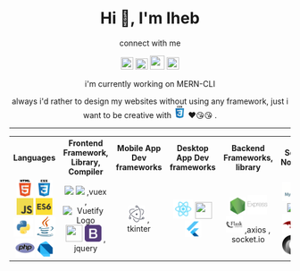 <h1 align='center' >Hi 👋, I'm Iheb</h1>

<div align='center' >
  <p>connect with me</p>
  <a href='https://codepen.io/ihebxxxjaouadi/'><img height="22" width="22" src="https://cdn.jsdelivr.net/npm/simple-icons@v3/icons/codepen.svg" /></a>
  <a href='https://simpleicons.org/?q=linked'><img height="20" width="22" src="https://cdn.jsdelivr.net/npm/simple-icons@v3/icons/linkedin.svg" /></a>
  <a href='https://dev.to/ihebxxxjaouadi'><img height="25" width="26" src="https://cdn.jsdelivr.net/npm/simple-icons@v3/icons/dev-dot-to.svg" /></a>
  <a href='https://discord.com/channels/Ih%C2%B0_-%C3%A9b#2325'><img height="22" width="22" src="https://cdn.jsdelivr.net/npm/simple-icons@v3/icons/discord.svg" /></a>
  <p>i'm currently working on MERN-CLI</p>
  <p>
    always i'd rather to design my websites without using any framework, just i want to be creative with 
    <img src='https://raw.githubusercontent.com/github/explore/80688e429a7d4ef2fca1e82350fe8e3517d3494d/topics/css/css.png' width='22' /> ❤️️😘😘 .
  </p2>
</div>

<hr>

<table>
  <tr>
  <th>Languages</th>
  <th>Frontend Framework, Library, Compiler</th> 
  <th>Mobile App Dev frameworks</th>
  <th>Desktop App Dev frameworks</th>
  <th>Backend Frameworks, library</th>
  <th>Sql, Nosql</th>
  <th>pre-peocessor, template-engine</th>
  <th>Web Design</th>
  <th>Tools</th>
  <th>Editors</th>
  </tr>
  <td align='center'>
  <img src='https://raw.githubusercontent.com/github/explore/80688e429a7d4ef2fca1e82350fe8e3517d3494d/topics/html/html.png' width='30' />
  <img src='https://raw.githubusercontent.com/github/explore/80688e429a7d4ef2fca1e82350fe8e3517d3494d/topics/css/css.png' width='30' />
  <img src='https://raw.githubusercontent.com/github/explore/80688e429a7d4ef2fca1e82350fe8e3517d3494d/topics/javascript/javascript.png' width='30' />
  <img src='https://raw.githubusercontent.com/github/explore/80688e429a7d4ef2fca1e82350fe8e3517d3494d/topics/es6/es6.png' width='30' />
  <img src='https://raw.githubusercontent.com/github/explore/80688e429a7d4ef2fca1e82350fe8e3517d3494d/topics/python/python.png' width='34' />
  <img src='https://raw.githubusercontent.com/github/explore/80688e429a7d4ef2fca1e82350fe8e3517d3494d/topics/java/java.png' width='36' />
  <img src='https://raw.githubusercontent.com/github/explore/80688e429a7d4ef2fca1e82350fe8e3517d3494d/topics/php/php.png' width='34' />
  <img src='https://raw.githubusercontent.com/github/explore/80688e429a7d4ef2fca1e82350fe8e3517d3494d/topics/dart/dart.png' width='30' />
  </td>
  <td align='center'>
  <img src='https://camo.githubusercontent.com/4683d18a4a9f845dd7de377a6915dcfc9739a661/68747470733a2f2f64657669636f6e732e6769746875622e696f2f64657669636f6e2f64657669636f6e2e6769742f69636f6e732f72656163742f72656163742d6f726967696e616c2d776f72646d61726b2e737667' width='35' />
  <img src='https://camo.githubusercontent.com/20737d912fcf58649abab361a8ac2f2bb488cd77/68747470733a2f2f64657669636f6e732e6769746875622e696f2f64657669636f6e2f64657669636f6e2e6769742f69636f6e732f7675656a732f7675656a732d6f726967696e616c2d776f72646d61726b2e737667' width='32' />
    ,vuex ,
  <img alt="Vuetify Logo" width="30" src="https://cdn.vuetifyjs.com/images/logos/logo.svg">
  <img height="30" width="30" src="https://cdn.jsdelivr.net/npm/simple-icons@v3/icons/svelte.svg" />
  <img src='https://raw.githubusercontent.com/github/explore/80688e429a7d4ef2fca1e82350fe8e3517d3494d/topics/bootstrap/bootstrap.png' width='30' />
  , jquery
  </td>
  
  <td align='center'>
  <img src='https://raw.githubusercontent.com/github/explore/80688e429a7d4ef2fca1e82350fe8e3517d3494d/topics/electron/electron.png' width='30' />
  , tkinter
  </td>
  
  <td align='center'>
  
  <img src='https://raw.githubusercontent.com/github/explore/80688e429a7d4ef2fca1e82350fe8e3517d3494d/topics/react-native/react-native.png' width='35' />
  <img height="30" width="30" src="https://cdn.jsdelivr.net/npm/simple-icons@v3/icons/expo.svg" />
  <img src='https://raw.githubusercontent.com/github/explore/80688e429a7d4ef2fca1e82350fe8e3517d3494d/topics/flutter/flutter.png' width='30' />
  </td>
  <td align='center'>
  	
  <img src='https://raw.githubusercontent.com/github/explore/80688e429a7d4ef2fca1e82350fe8e3517d3494d/topics/nodejs/nodejs.png' width='30' />
  <img src='https://raw.githubusercontent.com/github/explore/80688e429a7d4ef2fca1e82350fe8e3517d3494d/topics/express/express.png' width='35' />
  <img src='https://raw.githubusercontent.com/github/explore/80688e429a7d4ef2fca1e82350fe8e3517d3494d/topics/flask/flask.png' width='30' />
  ,axios , socket.io

  </td>
  <td align='center'>
  	
  <img src='https://raw.githubusercontent.com/github/explore/80688e429a7d4ef2fca1e82350fe8e3517d3494d/topics/mysql/mysql.png' width='35' />
 <img src='https://camo.githubusercontent.com/eaac62a970d1d8e326a6137b99515071b698ee38/68747470733a2f2f64657669636f6e732e6769746875622e696f2f64657669636f6e2f64657669636f6e2e6769742f69636f6e732f6d6f6e676f64622f6d6f6e676f64622d6f726967696e616c2d776f72646d61726b2e737667' width='35' />
  <img src='https://raw.githubusercontent.com/github/explore/80688e429a7d4ef2fca1e82350fe8e3517d3494d/topics/mongoose/mongoose.png' width='35' />
  <img src='https://raw.githubusercontent.com/github/explore/80688e429a7d4ef2fca1e82350fe8e3517d3494d/topics/json/json.png' width='35' />
  </td>
  <td align='center'>
  <img src='https://raw.githubusercontent.com/github/explore/80688e429a7d4ef2fca1e82350fe8e3517d3494d/topics/sass/sass.png' width='30' />
  <img src="https://cdn.rawgit.com/pugjs/pug-logo/eec436cee8fd9d1726d7839cbe99d1f694692c0c/SVG/pug-final-logo-_-colour-128.svg" width="30">
  </td>
  
  <td align='center'>
  <img height="30" width="30" src="https://cdn.jsdelivr.net/npm/simple-icons@v3/icons/adobephotoshop.svg" />
  <img height="30" width="30" src="https://cdn.jsdelivr.net/npm/simple-icons@v3/icons/adobeillustrator.svg" />
  <img height="30" width="30" src="https://cdn.jsdelivr.net/npm/simple-icons@v3/icons/figma.svg" /> 
  </td>
  
  <td align='center'>
  
  <img height="30" width="30" src="https://cdn.jsdelivr.net/npm/simple-icons@v3/icons/git.svg" />
  <img height="30" width="30" src="https://cdn.jsdelivr.net/npm/simple-icons@v3/icons/github.svg" />
  <img src='https://raw.githubusercontent.com/github/explore/80688e429a7d4ef2fca1e82350fe8e3517d3494d/topics/terminal/terminal.png' width='30' /> 
  </td>
  <td align='center'>
  <img height="30" width="30" src="https://cdn.jsdelivr.net/npm/simple-icons@v3/icons/visualstudiocode.svg" />
  <img height="30" width="30" src="https://cdn.jsdelivr.net/npm/simple-icons@v3/icons/atom.svg" />
  <img height="30" width="30" src="https://cdn.jsdelivr.net/npm/simple-icons@v3/icons/sublimetext.svg" />
  <img height="30" width="30" src="https://cdn.jsdelivr.net/npm/simple-icons@v3/icons/anaconda.svg" />
  </td>
  </tr>
</table>

